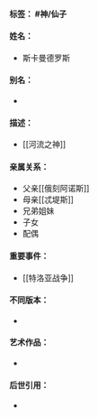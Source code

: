 #### 标签： #神/仙子
#### 姓名：
- 斯卡曼德罗斯
#### 别名：
- 
#### 描述：
- [[河流之神]]
#### 亲属关系：
- 父亲[[俄刻阿诺斯]]
- 母亲[[忒堤斯]]
- 兄弟姐妹
- 子女
- 配偶
#### 重要事件：
- [[特洛亚战争]]
#### 不同版本：
- 
#### 艺术作品：
- 
#### 后世引用：
- 